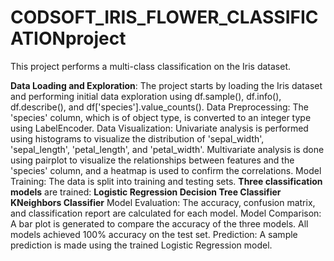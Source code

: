 # CODSOFT_IRIS_FLOWER_CLASSIFICATIONproject
This project performs a multi-class classification on the Iris dataset.

**Data Loading and Exploration**: The project starts by loading the Iris dataset and performing initial data exploration using df.sample(), df.info(), df.describe(), and df['species'].value_counts().
Data Preprocessing: The 'species' column, which is of object type, is converted to an integer type using LabelEncoder.
Data Visualization: Univariate analysis is performed using histograms to visualize the distribution of 'sepal_width', 'sepal_length', 'petal_length', and 'petal_width'. Multivariate analysis is done using pairplot to visualize the relationships between features and the 'species' column, and a heatmap is used to confirm the correlations.
Model Training: The data is split into training and testing sets. **Three classification models** are trained:
**Logistic Regression
Decision Tree Classifier
KNeighbors Classifier**
Model Evaluation: The accuracy, confusion matrix, and classification report are calculated for each model.
Model Comparison: A bar plot is generated to compare the accuracy of the three models. All models achieved 100% accuracy on the test set.
Prediction: A sample prediction is made using the trained Logistic Regression model.
